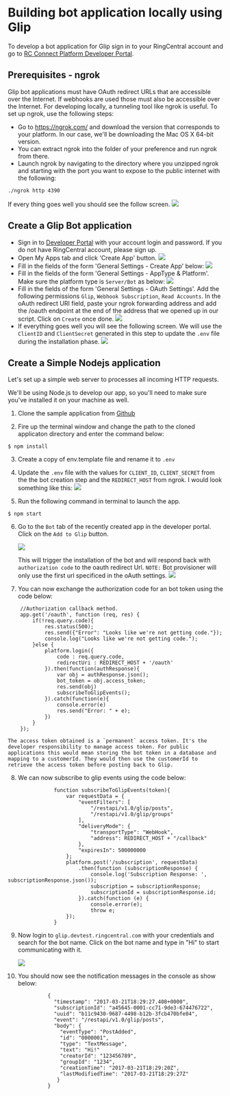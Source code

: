 # Building bot application locally using Glip

To develop a bot application for Glip sign in to your RingCentral account and go to [RC Connect Platform Developer Portal](https://developers.ringcentral.com/my-account.html#/applications).

## Prerequisites - ngrok

Glip bot applications must have OAuth redirect URLs that are accessible over the Internet. If webhooks are used those must also be accessible over the Internet. For developing locally, a tunneling tool like ngrok is useful. To set up ngrok, use the following steps:

* Go to https://ngrok.com/ and download the version that corresponds to your platform. In our case, we'll be downloading the Mac OS X 64-bit version.
* You can extract ngrok into the folder of your preference and run ngrok from there.
* Launch ngrok by navigating to the directory where you unzipped ngrok and starting with the port you want to expose to the public internet with the following:

```
./ngrok http 4390
```

If every thing goes well you should see the follow screen.
![](img/ngrok-running.png)

## Create a Glip Bot application

* Sign in to [Developer Portal](https://developer.ringcentral.com) with your account login and password. If you do not have RingCentral account, please sign up.
* Open My Apps tab and click 'Create App' button.
  ![](img/glip_bot_create_app.png)
* Fill in the fields of the form 'General Settings - Create App' below:
  ![](img/glip_bot_general_setting_step1.png)
* Fill in the fields of the form 'General Settings - AppType & Platform'. Make sure the platform type is `Server/Bot` as below:
  ![](img/glip_bot_general_setting_step2.png)
* Fill in the fields of the form 'General Settings - OAuth Settings'. Add the following permissions `Glip`, `Webhook Subscription`, `Read Accounts`. In the oAuth redirect URI field, paste your ngrok forwarding address and add the /oauth endpoint at the end of the address that we opened up in our script. Click on `Create` once done.
  ![](img/glip_bot_general_setting_step3.png)
* If everything goes well you will see the following screen. We will use the `ClientID` and `ClientSecret` generated in this step to update the `.env` file during the installation phase.
  ![](img/glip_bot_dashboard.png)

## Create a Simple Nodejs application

Let's set up a simple web server to processes all incoming HTTP requests.

We'll be using Node.js to develop our app, so you'll need to make sure you've installed it on your machine as well.

1. Clone the sample application from [Github](https://github.com/pkvenu/developing-locally-with-Glip.git)

2. Fire up the terminal window and change the path to the cloned applicaton directory and enter the command below:

```
$ npm install
```

3. Create a copy of env.template file and rename it to `.env`

4. Update the `.env` file with the values for `CLIENT_ID`, `CLIENT_SECRET` from the the bot creation step and the `REDIRECT_HOST` from ngrok. I would look something like this:
   ![](img/envfile.png)

5. Run the following command in terminal to launch the app.

```
$ npm start
```

6. Go to the `Bot` tab of the recently created app in the developer portal. Click on the `Add to Glip` button.

    ![](img/glip_bot_tab.png)

    This will trigger the installation of the bot and will respond back with `authorization code` to the oauth redirect Url. `NOTE:` Bot provisioner will only use the first url specificed in the oAuth settings.
    ![](img/authorization.png)

7. You can now exchange the authorization code for an bot token using the code below:

```
    //Authorization callback method.
    app.get('/oauth', function (req, res) {
        if(!req.query.code){
            res.status(500);
            res.send({"Error": "Looks like we're not getting code."});
            console.log("Looks like we're not getting code.");
        }else {
            platform.login({
                code : req.query.code,
                redirectUri : REDIRECT_HOST + '/oauth'
            }).then(function(authResponse){
                var obj = authResponse.json();
                bot_token = obj.access_token;
                res.send(obj)
                subscribeToGlipEvents();
            }).catch(function(e){
                console.error(e)
                res.send("Error: " + e);
            })
        }
    });
```

    The access token obtained is a `permanent` access token. It's the developer responsibility to manage access token. For public applications this would mean storing the bot token in a database and mapping to a customerId. They would then use the customerId to retrieve the access token before posting back to Glip.

8. We can now subscribe to glip events using the code below:

```
               function subscribeToGlipEvents(token){
                   var requestData = {
                       "eventFilters": [
                           "/restapi/v1.0/glip/posts",
                           "/restapi/v1.0/glip/groups"
                       ],
                       "deliveryMode": {
                           "transportType": "WebHook",
                           "address": REDIRECT_HOST + "/callback"
                       },
                       "expiresIn": 500000000
                   };
                   platform.post('/subscription', requestData)
                       .then(function (subscriptionResponse) {
                           console.log('Subscription Response: ', subscriptionResponse.json());
                           subscription = subscriptionResponse;
                           subscriptionId = subscriptionResponse.id;
                       }).catch(function (e) {
                           console.error(e);
                           throw e;
                   });
               }

```

9. Now login to `glip.devtest.ringcentral.com` with your credentials and search for the bot name. Click on the bot name and type in "Hi" to start communicating with it.

    ![](img/glip_bot_devtest.png)

10. You should now see the notification messages in the console as show below:

```
             {
               "timestamp": "2017-03-21T18:29:27.408+0000",
               "subscriptionId": "a45645-0001-cc71-9de3-674476722",
               "uuid": "b11c9430-9687-4498-b12b-3fcb470bfe04",
               "event": "/restapi/v1.0/glip/posts",
               "body": {
                 "eventType": "PostAdded",
                 "id": "0000001",
                 "type": "TextMessage",
                 "text": "Hi!"
                 "creatorId": "123456789",
                 "groupId": "1234",
                 "creationTime": "2017-03-21T18:29:20Z",
                 "lastModifiedTime": "2017-03-21T18:29:27Z"
                }
             }

```

